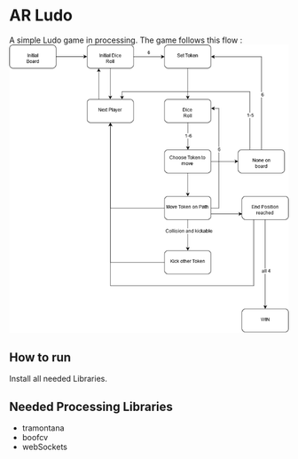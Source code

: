 # AR Ludo
A simple Ludo game in processing. The game follows this flow :
!["Game flow"](https://github.com/KathaRies/ARLudo/blob/master/Assets/Ludo-flow.png)


## How to run
Install all needed Libraries.

## Needed Processing Libraries
* tramontana
* boofcv
* webSockets

